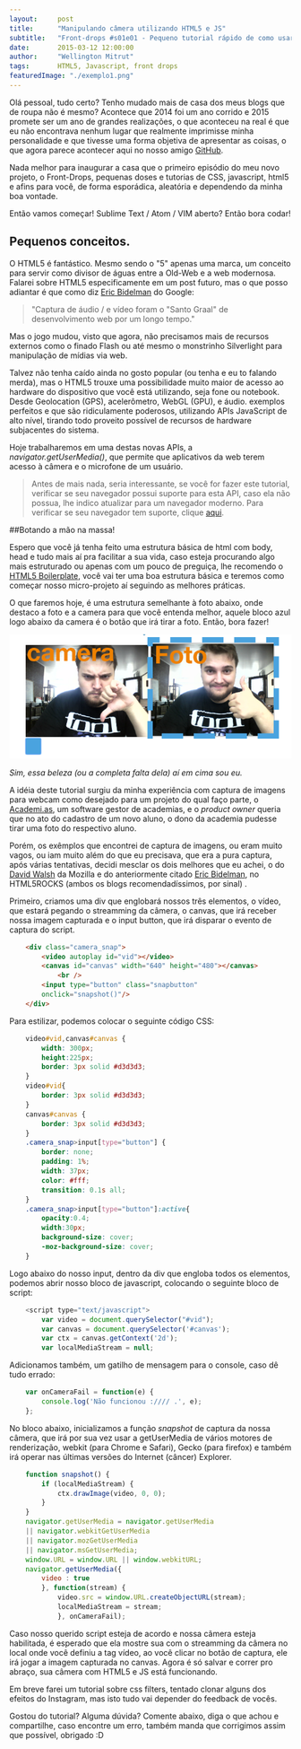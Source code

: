 ```yaml
---
layout:     post
title:      "Manipulando câmera utilizando HTML5 e JS"
subtitle:   "Front-drops #s01e01 - Pequeno tutorial rápido de como usar html5 e javascript para tirar fotos."
date:       2015-03-12 12:00:00
author:     "Wellington Mitrut"
tags:       HTML5, Javascript, front drops
featuredImage: "./exemplo1.png"
---
```


Olá pessoal, tudo certo? Tenho mudado mais de casa dos meus blogs que  de roupa não é mesmo? Acontece que 2014 foi um ano corrido e 2015 promete ser um ano de grandes realizações, o que aconteceu na real é que eu não encontrava nenhum lugar que realmente imprimisse minha personalidade e que tivesse uma forma objetiva de apresentar as coisas, o que agora parece acontecer aqui no nosso amigo <a href="http://github.com/">GitHub</a>.

Nada melhor para inaugurar a casa que o primeiro episódio do meu novo projeto, o Front-Drops, pequenas doses e tutorias de CSS, javascript, html5 e afins para você, de forma esporádica, aleatória e dependendo da minha boa vontade.

Então vamos começar! Sublime Text / Atom / VIM aberto? Então bora codar!


## Pequenos conceitos.

O HTML5 é fantástico. Mesmo sendo o "5" apenas uma marca, um conceito para servir como divisor de águas entre a Old-Web e a web modernosa. Falarei sobre HTML5 especificamente em um post futuro, mas o que posso adiantar é que como diz <a href="https://twitter.com/ebidel">Eric Bidelman</a> do Google:

> "Captura de áudio / e vídeo foram o "Santo Graal" de desenvolvimento web por um longo tempo."

Mas o jogo mudou, visto que agora, não precisamos mais de recursos externos como o finado Flash ou até mesmo o monstrinho Silverlight para manipulação de mídias via web.

Talvez não tenha caído ainda no gosto popular (ou tenha e eu to falando merda), mas o HTML5 trouxe uma possibilidade muito maior de acesso ao hardware do dispositivo que você está utilizando, seja fone ou notebook. Desde Geolocation (GPS), acelerômetro, WebGL (GPU), e áudio. exemplos perfeitos e que são ridiculamente poderosos, utilizando APIs JavaScript de alto nível, tirando todo proveito possível de recursos de hardware subjacentes do sistema.

Hoje trabalharemos em uma  destas novas APIs, a <i> navigator.getUserMedia()</i>, que permite que aplicativos da web terem acesso à câmera e o microfone de um usuário.

> Antes de mais nada, seria interessante, se você for fazer este tutorial, verificar se seu navegador possui suporte para esta API, caso ela não possua, lhe indico atualizar para um navegador moderno. Para verificar se seu navegador tem suporte, clique <a href="http://caniuse.com/#feat=stream">aqui</a>.

##Botando a mão na massa!

Espero que você já tenha feito uma estrutura básica de html com body, head e tudo mais aí pra facilitar a sua vida, caso esteja procurando algo mais estruturado ou apenas com um pouco de preguiça, lhe recomendo o <a href="https://html5boilerplate.com/">HTML5 Boilerplate</a>, você vai ter uma boa estrutura básica e teremos como começar nosso micro-projeto aí seguindo as melhores práticas.

O que faremos hoje, é uma estrutura semelhante à foto abaixo, onde destaco a foto e a camera para que você entenda melhor, aquele bloco azul logo abaixo da camera é o botão que irá tirar a foto. Então, bora fazer!


![Exemplo 1](./exemplo1.png)

*Sim, essa beleza (ou a completa falta dela) aí em cima sou eu.*

A idéia deste tutorial surgiu da minha experiência com captura de imagens para webcam como desejado para um projeto do qual faço parte, o <a href="https://www.academi.as/">Academi.as</a>, um software gestor de academias, e o <i>product owner</i> queria que no ato do cadastro de um novo aluno, o dono da academia pudesse tirar uma foto do respectivo aluno.

Porém, os exêmplos que encontrei de captura de imagens, ou eram muito vagos, ou iam muito além do que eu precisava, que era a pura captura, após várias tentativas, decidi mesclar os dois melhores que eu achei, o do <a href=" http://davidwalsh.name/browser-camera">David Walsh</a> da Mozilla e do anteriormente citado <a href=" http://www.html5rocks.com/en/tutorials/getusermedia/intro/">Eric Bidelman</a>, no HTML5ROCKS (ambos os blogs recomendadíssimos, por sinal) .

Primeiro, criamos uma div que englobará nossos três elementos, o vídeo, que estará pegando o streamming da câmera, o canvas, que irá receber nossa imagem capturada e o input button, que irá disparar o evento de captura do script.


```html
    <div class="camera_snap">
        <video autoplay id="vid"></video>
        <canvas id="canvas" width="640" height="480"></canvas>
            <br />
        <input type="button" class="snapbutton"
        onclick="snapshot()"/>
    </div>
```

Para estilizar, podemos colocar o seguinte código CSS:

```css
    video#vid,canvas#canvas {
        width: 300px;
        height:225px;
        border: 3px solid #d3d3d3;
    }
    video#vid{
        border: 3px solid #d3d3d3;
    }
    canvas#canvas {
        border: 3px solid #d3d3d3;
    }
    .camera_snap>input[type="button"] {
        border: none;
        padding: 1%;
        width: 37px;
        color: #fff;
        transition: 0.1s all;
    }
    .camera_snap>input[type="button"]:active{
        opacity:0.4;
        width:30px;
        background-size: cover;
        -moz-background-size: cover;
    }
````

Logo abaixo do nosso input, dentro da div que engloba todos os elementos, podemos abrir nosso bloco de javascript, colocando o seguinte bloco de script:

```javascript
    <script type="text/javascript">
        var video = document.querySelector("#vid");
        var canvas = document.querySelector('#canvas');
        var ctx = canvas.getContext('2d');
        var localMediaStream = null;
```
Adicionamos também, um gatilho de mensagem para o console, caso dê tudo errado:
<br>

```javascript
    var onCameraFail = function(e) {
        console.log('Não funcionou ://// .', e);
    };
```

No bloco abaixo, inicializamos a função <i>snapshot</i> de captura da nossa câmera, que irá por sua vez usar a getUserMedia de vários motores de renderização, webkit (para Chrome e Safari), Gecko (para firefox) e também irá operar nas últimas versões do Internet (câncer) Explorer.

```javascript
    function snapshot() {
        if (localMediaStream) {
            ctx.drawImage(video, 0, 0);
        }
    }
    navigator.getUserMedia = navigator.getUserMedia
    || navigator.webkitGetUserMedia
    || navigator.mozGetUserMedia
    || navigator.msGetUserMedia;
    window.URL = window.URL || window.webkitURL;
    navigator.getUserMedia({
        video : true
        }, function(stream) {
            video.src = window.URL.createObjectURL(stream);
            localMediaStream = stream;
            }, onCameraFail);
```

Caso nosso querido script esteja de acordo e nossa cãmera esteja habilitada, é esperado que ela mostre sua com o streamming da câmera no local onde você definiu a tag vídeo, ao você clicar no botão de captura, ele irá jogar a imagem capturada no canvas. Agora é só salvar e correr pro abraço, sua câmera com HTML5 e JS está funcionando.

Em breve farei um tutorial sobre css filters, tentado clonar alguns dos efeitos do Instagram, mas isto tudo vai depender do feedback de vocês.

Gostou do tutorial? Alguma dúvida? Comente abaixo, diga o que achou e compartilhe, caso encontre um erro, também manda que corrigimos assim que possível, obrigado :D
